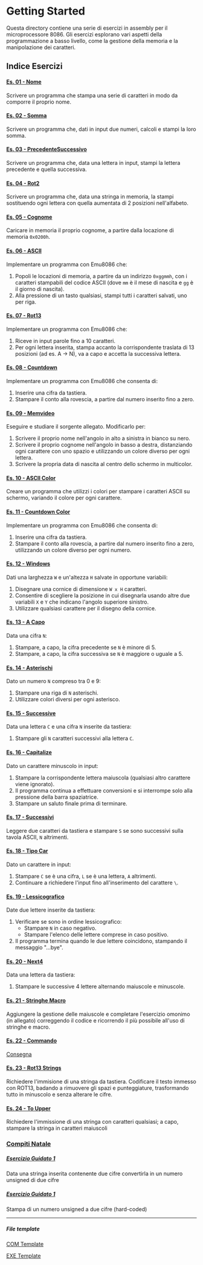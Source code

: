 # Getting Started

Questa directory contiene una serie di esercizi in assembly per il microprocessore 8086. Gli esercizi esplorano vari aspetti della programmazione a basso livello, come la gestione della memoria e la manipolazione dei caratteri.

## Indice Esercizi

#### [Es. 01 - Nome](./Es%2001%20-%20Nome.asm)
Scrivere un programma che stampa una serie di caratteri in modo da comporre il proprio nome.

#### [Es. 02 - Somma](./Es%2002%20-%20Somma.asm)
Scrivere un programma che, dati in input due numeri, calcoli e stampi la loro somma.

#### [Es. 03 - PrecedenteSuccessivo](./Es%2003%20-%20PrecedenteSuccessivo.asm)
Scrivere un programma che, data una lettera in input, stampi la lettera precedente e quella successiva.

#### [Es. 04 - Rot2](./Es%2004%20-%20Rot2.asm)
Scrivere un programma che, data una stringa in memoria, la stampi sostituendo ogni lettera con quella aumentata di 2 posizioni nell'alfabeto.

#### [Es. 05 - Cognome](./Es%2005%20-%20Cognome.asm)
Caricare in memoria il proprio cognome, a partire dalla locazione di memoria `0x0200h`.

#### [Es. 06 - ASCII](./Es%2006%20-%20ASCII.asm)
Implementare un programma con Emu8086 che:
1. Popoli le locazioni di memoria, a partire da un indirizzo `0xggmmh`, con i caratteri stampabili del codice ASCII (dove `mm` è il mese di nascita e `gg` è il giorno di nascita).
2. Alla pressione di un tasto qualsiasi, stampi tutti i caratteri salvati, uno per riga.

#### [Es. 07 - Rot13](./Es%2007%20-%20Rot13.asm)
Implementare un programma con Emu8086 che:
1. Riceve in input parole fino a 10 caratteri.
2. Per ogni lettera inserita, stampa accanto la corrispondente traslata di 13 posizioni (ad es. A → N), va a capo e accetta la successiva lettera.

#### [Es. 08 - Countdown](./Es%2008%20-%20Countdown.asm)
Implementare un programma con Emu8086 che consenta di:
1. Inserire una cifra da tastiera.
2. Stampare il conto alla rovescia, a partire dal numero inserito fino a zero.

#### [Es. 09 - Memvideo](./Es%2009%20-%20Memvideo.asm)
Eseguire e studiare il sorgente allegato. Modificarlo per:
1. Scrivere il proprio nome nell'angolo in alto a sinistra in bianco su nero.
2. Scrivere il proprio cognome nell'angolo in basso a destra, distanziando ogni carattere con uno spazio e utilizzando un colore diverso per ogni lettera.
3. Scrivere la propria data di nascita al centro dello schermo in multicolor.

#### [Es. 10 - ASCII Color](./Es%2010%20-%20ASCII%20Color.asm)
Creare un programma che utilizzi i colori per stampare i caratteri ASCII su schermo, variando il colore per ogni carattere.

#### [Es. 11 - Countdown Color](./Es%2011%20-%20Countdown%20Color.asm)
Implementare un programma con Emu8086 che consenta di:
1. Inserire una cifra da tastiera.
2. Stampare il conto alla rovescia, a partire dal numero inserito fino a zero, utilizzando un colore diverso per ogni numero.

#### [Es. 12 - Windows](./Es%2012%20-%20Windows.asm)
Dati una larghezza `W` e un'altezza `H` salvate in opportune variabili:
1. Disegnare una cornice di dimensione `W x H` caratteri.
2. Consentire di scegliere la posizione in cui disegnarla usando altre due variabili `X` e `Y` che indicano l'angolo superiore sinistro.
3. Utilizzare qualsiasi carattere per il disegno della cornice.

#### [Es. 13 - A Capo](./Es%2013%20-%20A%20Capo.asm)
Data una cifra `N`:
1. Stampare, a capo, la cifra precedente se `N` è minore di 5.
2. Stampare, a capo, la cifra successiva se `N` è maggiore o uguale a 5.

#### [Es. 14 - Asterischi](./Es%2014%20-%20Asterischi.asm)
Dato un numero `N` compreso tra 0 e 9:
1. Stampare una riga di `N` asterischi.
2. Utilizzare colori diversi per ogni asterisco.

#### [Es. 15 - Successive](./Es%2015%20-%20Successive.asm)
Data una lettera `C` e una cifra `N` inserite da tastiera:
1. Stampare gli `N` caratteri successivi alla lettera `C`.

#### [Es. 16 - Capitalize](./Es%2016%20-%20Capitalize.asm)
Dato un carattere minuscolo in input:
1. Stampare la corrispondente lettera maiuscola (qualsiasi altro carattere viene ignorato).
2. Il programma continua a effettuare conversioni e si interrompe solo alla pressione della barra spaziatrice.
3. Stampare un saluto finale prima di terminare.

#### [Es. 17 - Successivi](./Es%2017%20-%20Successivi.asm)
Leggere due caratteri da tastiera e stampare `S` se sono successivi sulla tavola ASCII, `N` altrimenti.

#### [Es. 18 - Tipo Car](./Es%2018%20-%20Tipo%20Car.asm)
Dato un carattere in input:
1. Stampare `C` se è una cifra, `L` se è una lettera, `A` altrimenti.
2. Continuare a richiedere l'input fino all'inserimento del carattere `\`.

#### [Es. 19 - Lessicografico](./Es%2019%20-%20Lessicografico.asm)
Date due lettere inserite da tastiera:
1. Verificare se sono in ordine lessicografico:
   - Stampare `N` in caso negativo.
   - Stampare l'elenco delle lettere comprese in caso positivo.
2. Il programma termina quando le due lettere coincidono, stampando il messaggio "...bye".

#### [Es. 20 - Next4](./Es%2020%20-%20Next4.asm)
Data una lettera da tastiera:
1. Stampare le successive 4 lettere alternando maiuscole e minuscole.

#### [Es. 21 - Stringhe Macro](./Es%2021%20-%20StringheMacro.asm)
Aggiungere la gestione delle maiuscole e completare l'esercizio omonimo (in allegato) correggendo il codice e ricorrendo il più possibile all'uso di stringhe e macro. 

#### [Es. 22 - Commando](Commando/Es%2022%20-%20Commando.asm)
[Consegna](Commando/Consegna.txt)

#### [Es. 23 - Rot13 Strings](./Es%2023%20-%20Rot13Strings.asm)
Richiedere l'immisione di una stringa da tastiera. Codificare il testo immesso con ROT13, badando a rimuovere gli spazi e punteggiature, trasformando tutto in minuscolo e senza alterare le cifre.

#### [Es. 24 - To Upper](./Es%2024%20-%20ToUpper.asm)
Richiedere l'immissione di una stringa con caratteri qualsiasi; a capo, stampare la stringa in caratteri maiuscoli

### [Compiti Natale](Compiti%20Natale)
##### [Esercizio Guidato 1](Compiti%20Natale/Es%2025%20-%20Guided1.asm)
Data una stringa inserita contenente due cifre convertirla in un numero unsigned di due cifre
##### [Esercizio Guidato 1](Compiti%20Natale/Es%2026%20-%20Guided2.asm)
Stampa di un numero unsigned a due cifre (hard-coded)

---
##### File template
[COM Template](Templates/0_com_template.txt)

[EXE Template](Templates/1_exe_template.txt)
